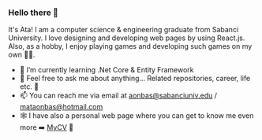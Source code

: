 ### Hello there 👋

It's Ata! I am a computer science & engineering graduate from Sabanci University. I love designing and developing web pages by using React.js. 
Also, as a hobby, I enjoy playing games and developing such games on my own 🙂👾.

- 🌱 I’m currently learning .Net Core & Entity Framework
- 💬 Feel free to ask me about anything... Related repositories, career, life etc. 🤗
- 📫 You can reach me via email at aonbas@sabanciuniv.edu / mataonbas@hotmail.com
- 🕸️ I have also a personal web page where you can get to know me even more ➡️ [MyCV](https://main.d1worzknxnym6p.amplifyapp.com/) 🤙

<!--
**mustafaataonbas/mustafaataonbas** is a ✨ _special_ ✨ repository because its `README.md` (this file) appears on your GitHub profile.

Here are some ideas to get you started:

- 🔭 I’m currently working on ...
- 🌱 I’m currently learning ...
- 👯 I’m looking to collaborate on ...
- 🤔 I’m looking for help with ...
- 💬 Ask me about ...
- 📫 How to reach me: ...
- 😄 Pronouns: ...
- ⚡ Fun fact: ...
-->
